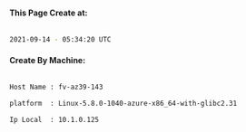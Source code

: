 
   
#### This Page Create at:

```bash

2021-09-14 - 05:34:20 UTC

```

#### Create By Machine:

```bash

Host Name : fv-az39-143

platform  : Linux-5.8.0-1040-azure-x86_64-with-glibc2.31

Ip Local  : 10.1.0.125

```


